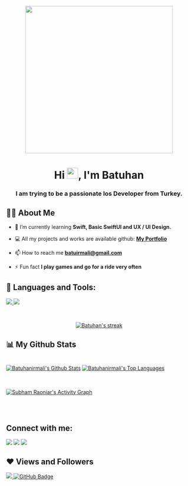 <p align="center"> 
<a href="#"><img width="400" height="400" src="https://koenig-media.raywenderlich.com/uploads/2016/02/02-feature-how-to-become-freelancer.png" height="175px"/></a>
</p>

<h1 align="center">Hi <img src="https://raw.githubusercontent.com/MartinHeinz/MartinHeinz/master/wave.gif" width="30px">, I'm Batuhan</h1>
<h3 align="center">I am trying to be a passionate Ios Developer from Turkey.</h3>


## 🙋‍♂️ About Me

- 🌱 I’m currently learning **Swift, Basic SwiftUI and UX / UI Design.**

- 💻 All my projects and works are available github: **[My Portfolio](https://github.com/Batuhanirmali)**

- 📫 How to reach me **batuirmali@gmail.com**

- ⚡ Fun fact **I play games and go for a ride very often**

## 🚀 Languages and Tools:

<p align="left"> 
    <a href="https://www.swift.org/" target="_blank"> <img src="https://img.icons8.com/color/48/000000/swift.png"/> </a>
    <a href="https://firebase.google.com/" target="_blank"> <img src="https://img.icons8.com/color/48/000000/firebase.png"/> </a>
      
</p>

<!-- [![React Badge](https://img.shields.io/badge/-React-61DBFB?style=for-the-badge&labelColor=black&logo=react&logoColor=61DBFB)](#)  [![Javascript Badge](https://img.shields.io/badge/-Javascript-F0DB4F?style=for-the-badge&labelColor=black&logo=javascript&logoColor=F0DB4F)](#) [![Typescript Badge](https://img.shields.io/badge/-Typescript-007acc?style=for-the-badge&labelColor=black&logo=typescript&logoColor=007acc)](#) [![Nodejs Badge](https://img.shields.io/badge/-Nodejs-3C873A?style=for-the-badge&labelColor=black&logo=node.js&logoColor=3C873A)](#) [![GraphQL Badge](https://img.shields.io/badge/-GraphQl-e535ab?style=for-the-badge&labelColor=black&logo=node.js&logoColor=e535ab)](#) -->
<br/>

<p align="center">
    <a href="https://github.com/Batuhanirmali/github-readme-streak-stats">
        <img title="🔥 Get streak stats for your profile at git.io/streak-stats" alt="Batuhan's streak" src="https://github-readme-streak-stats.herokuapp.com/?user=Batuhanirmali&theme=black-ice&hide_border=true&stroke=0000&background=060A0CD0"/>
    </a>
</p>

## 📊 My Github Stats

  <br/>
    <a href="https://github.com/Batuhanirmali/github-readme-stats"><img alt="Batuhanirmali's Github Stats" src="https://github-readme-stats.vercel.app/api?username=Batuhanirmali&show_icons=true&count_private=true&theme=react&hide_border=true&bg_color=0D1117" /></a>
  <a href="https://github.com/Batuhanirmali/github-readme-stats"><img alt="Batuhanirmali's Top Languages" src="https://github-readme-stats.vercel.app/api/top-langs/?username=Batuhanirmali&langs_count=8&count_private=true&layout=compact&theme=react&hide_border=true&bg_color=0D1117" /></a>
  <br/>

<br/>
<br/>

<a href="https://github.com/Batuhanirmali/github-readme-activity-graph"><img alt="Subham Raoniar's Activity Graph" src="https://activity-graph.herokuapp.com/graph?username=Batuhanirmali&bg_color=0D1117&color=5BCDEC&line=5BCDEC&point=FFFFFF&hide_border=true" /></a>

<br/>
<br/>

## Connect with me:
<p align="left">

<a href = "https://www.linkedin.com/in/talhabatuhanirmali/"><img src="https://img.icons8.com/fluent/48/000000/linkedin.png"/></a>
<a href = "https://twitter.com/batuirmali"><img src="https://img.icons8.com/fluent/48/000000/twitter.png"/></a>
<a href = "https://www.instagram.com/batuhanirmali"><img src="https://img.icons8.com/fluent/48/000000/instagram-new.png"/></a>

</p>

## ❤ Views and Followers
<a href="https://github.com/Meghna-DAS/github-profile-views-counter">
    <img src="https://komarev.com/ghpvc/?username=Batuhanirmali">
</a>
<a href="https://github.com/Batuhanirmali?tab=followers"><img src="https://img.shields.io/github/followers/Batuhanirmali?label=Followers&style=social" alt="GitHub Badge"></a>
